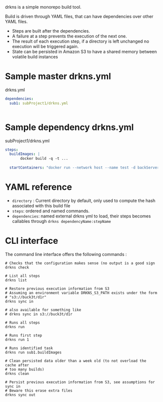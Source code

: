 drkns is a simple monorepo build tool.

Build is driven through YAML files, that can have dependencies over other YAML
files.

* Steps are built after the dependencies.
* A failure at a step prevents the execution of the next one.
* The result of each execution step, if a directory is left unchanged no
execution will be triggered again. 
* State can be persisted in Amazon S3 to have a shared memory between volatile
build instances


Sample master drkns.yml
===

drkns.yml

```yml
dependencies:
  sub1: subProject1/drkns.yml
  

```

Sample dependency drkns.yml
===


subProject1/drkns.yml

```yml
steps:
  buildImages: |
       docker build -q -t ...
       
  startContainers: "docker run --network host --name test -d backServer-test"
```

YAML reference
===

* `directory` : Current directory by default, only used to compute the hash associated with this build file
* `steps`: ordered and named commands.
* `dependencies`: named external drkns yml to load, their steps becomes callables through `drkns dependencyName:stepName`

CLI interface
===

The command line interface offers the following commands :

```
# Checks that the configuration makes sense (no output is a good sign
drkns check

# List all steps
drkns list

# Restore previous execution information from S3
# Assuming an environment variable DRKNS_S3_PATH exists under the form 
# "s3://buck3t/d1r" 
drkns sync in

# also available for something like
# drkns sync in s3://buck3t/d1r

# Runs all steps
drkns run 

# Runs first step
drkns run 1

# Runs identified task
drkns run sub1.buildImages

# Clean persisted data older than a week old (to not overload the cache after 
# too many builds)
drkns clean

# Persist previous execution information from S3, see assumptions for sync in
# Beware this erase extra files 
drkns sync out
```
